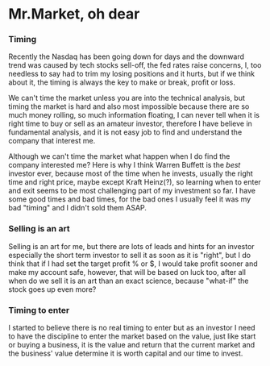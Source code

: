 # Mr.Market, oh dear

### Timing

Recently the Nasdaq has been going down for days and the downward trend was caused by tech stocks sell-off, the fed rates raise concerns, I, too needless to say had to trim my losing positions and it hurts, but if we think about it, the timing is always the key to make or break, profit or loss.

We can't time the market unless you are into the technical analysis, but timing the market is hard and also most impossible because there are so much money rolling, so much information floating, I can never tell when it is right time to buy or sell as an amateur investor, therefore I have believe in fundamental analysis, and it is not easy job to find and understand the company that interest me.

Although we can't time the market what happen when I do find the company interested me? Here is why I think Warren Buffett is the *best* investor ever, because most of the time when he invests, usually the right time and right price, maybe except Kraft Heinz(?), so learning when to enter and exit seems to be most challenging part of my investment so far. I have some good times and bad times, for the bad ones I usually feel it was my bad "timing" and I didn't sold them ASAP.

### Selling is an art

Selling is an art for me, but there are lots of leads and hints for an investor especially the short term investor to sell it as soon as it is "right", but I do think that if I had set the target profit % or $, I would take profit sooner and make my account safe, however, that will be based on luck too, after all when do we sell it is an art than an exact science, because "what-if" the stock goes up even more?

### Timing to enter

I started to believe there is no real timing to enter but as an investor I need to have the discipline to enter the market based on the value, just like start or buying a business, it is the value and return that the current market and the business' value determine it is worth capital and our time to invest.

